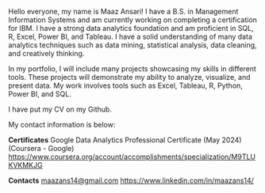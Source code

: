 Hello everyone, my name is Maaz Ansari! I have a B.S. in Management Information Systems and am currently working on completing a certification for IBM. I have a strong data analytics foundation and am proficient in SQL, R, Excel, Power BI, and Tableau. I have a solid understanding of many data analytics techniques such as data mining, statistical analysis, data cleaning, and creatively thinking.

In my portfolio, I will include many projects showcasing my skills in different tools. These projects will demonstrate my ability to analyze, visualize, and present data. My work involves tools such as Excel, Tableau, R, Python, Power BI, and SQL. 

I have put my CV on my Github.

My contact information is below: 


**Certificates**
Google Data Analytics Professional Certificate (May 2024) (Coursera - Google)
https://www.coursera.org/account/accomplishments/specialization/M9TLUKVKMKJG

**Contacts**
maazans14@gmail.com
https://www.linkedin.com/in/maazans14/
